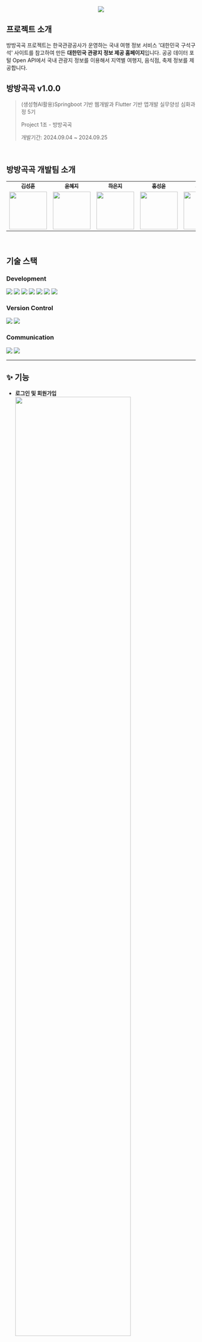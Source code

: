 <div align="center">
    <img src="https://capsule-render.vercel.app/api?type=waving&height=150&color=gradient&text=BangBangGokGok%20Project&descAlign=60&fontAlign=50&descAlignY=0&animation=fadeIn&fontSize=45" />
</div>



## 프로젝트 소개

방방곡곡 프로젝트는 한국관광공사가 운영하는 국내 여행 정보 서비스 '대한민국 구석구석' 사이트를 참고하여 만든 **대한민국 관광지 정보 제공 홈페이지**입니다.
공공 데이터 포털 Open API에서 국내 관광지 정보를 이용해서 지역별 여행지, 음식점, 축제 정보를 제공합니다.

 

## 방방곡곡 v1.0.0

> (생성형AI활용)Springboot 기반 웹개발과 Flutter 기반 앱개발 실무양성 심화과정 5기
>
> Project 1조 - 방방곡곡
>
> 개발기간: 2024.09.04 ~ 2024.09.25

<br>

## 방방곡곡 개발팀 소개

<table>
  <tr>
    <td align="center"><a href="https://github.com/KimSoapSoap"><sub><b>김성훈</b></sub></a></td>
    <td align="center"><a href="https://github.com/hyeji111544"><sub><b>윤혜지</b></sub></a></td>
    <td align="center"><a href="https://github.com/eunmouse"><sub><b>하은지</b></sub></a></td>
    <td align="center"><a href="https://github.com/Unikyul"><sub><b>홍성윤</b></sub></a></td>
    <td align="center"><a href="https://github.com/SeYeonHa"><sub><b>하세연</b></sub></a></td>
  </tr>
  <tr>
    <td align="center"><a href="https://github.com/KimSoapSoap"><img src="https://avatars.githubusercontent.com/u/84009326?v=4" width="100px" height="100px" /></a></td>
    <td align="center"><a href="https://github.com/hyeji111544"><img src="https://avatars.githubusercontent.com/u/154953972?v=4" width="100px" height="100px" /></a></td>
    <td align="center"><a href="https://github.com/eunmouse"><img src="https://avatars.githubusercontent.com/u/178502167?v=4" width="100px" height="100px" /></a></td>
    <td align="center"><a href="https://github.com/Unikyul"><img src="https://avatars.githubusercontent.com/u/142854277?v=4" width="100px" height="100px" /></a></td>
    <td align="center"><a href="https://github.com/SeYeonHa"><img src="https://avatars.githubusercontent.com/u/164135405?v=4" width="100px" height="100px" /></a></td>
  </tr>
</table>

<br>



## 기술 스택

### Development

<img src="https://img.shields.io/badge/HTML-239120?style=for-the-badge&logo=html5&logoColor=white">
<img src="https://img.shields.io/badge/CSS-239120?&style=for-the-badge&logo=css3&logoColor=white">
<img src="https://img.shields.io/badge/JavaScript-F7DF1E?style=for-the-badge&logo=JavaScript&logoColor=white">
<img src="https://img.shields.io/badge/jQuery-0769AD?style=for-the-badge&logo=jquery&logoColor=white">
<img src="https://img.shields.io/badge/Java-ED8B00?style=for-the-badge&logo=openjdk&logoColor=white">
<img src="https://img.shields.io/badge/Spring%20Boot-6DB33F?style=for-the-badge&logo=spring&logoColor=white">
<img src="https://img.shields.io/badge/Gradle-02303A.svg?style=for-the-badge&logo=Gradle&logoColor=white">


### Version Control

<img src="https://img.shields.io/badge/Git-F05032?style=for-the-badge&logo=git&logoColor=white">
<img src="https://img.shields.io/badge/GitHub-181717?style=for-the-badge&logo=github&logoColor=white">

### Communication

<img src="https://img.shields.io/badge/Notion-000000?style=for-the-badge&logo=notion&logoColor=white">
<img src="https://img.shields.io/badge/Slack-4A154B?style=for-the-badge&logo=slack&logoColor=white">


<!-- <img src="https://img.shields.io/badge/표시할이름-색상?style=for-the-badge&logo=기술스택아이콘&logoColor=white"> -->



<br>


---



## ✨ 기능 <a name="기능"></a>

- **로그인 및 회원가입**
   <br>
    <img src = "https://github.com/user-attachments/assets/bd3c444c-3b62-42fe-9795-c5e446d79206" width="80%">
<hr>

- **마이페이지** : 내가 쓴 후기 및 스크랩 조회
<br>
    <img src = "https://github.com/user-attachments/assets/a285ad80-6da3-496c-9101-052cfb179cc1" width="80%">
<hr>

- **검색** : 키워드로 관광지 및 음식점 검색 
<br>
    <img src = "https://github.com/user-attachments/assets/b4976aa0-2f0c-4f36-92b7-4fd0cbc66fef" width="80%">
<hr>

- **메인** : 오늘의 추천 여행지 & 가볼만한 계절 축제
<br>
  <img src = "https://github.com/user-attachments/assets/9c4c2344-35ad-45ea-921b-2244b1222287" width="80%">
<hr>

- **테마&지도** : 테마별 관련 홈페이지 및 지도에서 각종 편의시설 등 확인 가능
<br>
  <img src = "https://github.com/user-attachments/assets/8885cb17-a78a-4912-b8d3-ee5c8ac49c5d" width="80%">
<hr>

- **핫플** : 지역별 인기 관광지 및 음식점 정보
  <br>
  <img src = "https://github.com/user-attachments/assets/00ab633d-ad62-478d-84ec-cb7fff99e339" width="80%">
<hr>

- **축제** : 지역별로 시기별 축제 정보 확인
  <br>
  <img src = "https://github.com/user-attachments/assets/a5192ffa-2558-4df8-94eb-b38f88bd51e3" width="80%">
<hr>

- **정보** : 지역별 관광지 정보
  <br>
  <img src = "https://github.com/user-attachments/assets/035ddbd4-763e-4df1-96b2-e3a7f5017e77" width="80%">
<hr>






## 🎥 시연 영상

  [![Video Label](https://img.youtube.com/vi/3B2B9fFRCs8/0.jpg)](https://www.youtube.com/watch?v=3B2B9fFRCs8)



---
## 📊 PPT  <a name="PPT"></a>
<p align="center">
  <img src="https://github.com/user-attachments/assets/1d240608-3dd7-4b4d-813d-188d57b3760b" alt="Screenshot" width="400"/>
  <img src="https://github.com/user-attachments/assets/e6222685-59ad-479c-8415-31a1a1e2bbeb" alt="Screenshot" width="400"/>
  <img src="https://github.com/user-attachments/assets/46d4ad33-d5fb-4de5-ad75-f221a5bf2eaa" alt="Screenshot" width="400"/>
  <img src="https://github.com/user-attachments/assets/0effdab6-ef4f-4b56-83d2-a2495e2bb3ad" alt="Screenshot" width="400"/>
  <img src="https://github.com/user-attachments/assets/175f0c82-9b0a-4dbe-87bc-36f9e45e4cf0" alt="Screenshot" width="400"/>
  <img src="https://github.com/user-attachments/assets/9ce5f542-5f75-4141-96a5-c4aa4b359141" alt="Screenshot" width="400"/>
  <img src="https://github.com/user-attachments/assets/0cc74a08-0184-4664-ae61-f5b443f3e10c" alt="Screenshot" width="400"/>
  <img src="https://github.com/user-attachments/assets/1010594d-b0c9-478d-a3cc-4085e3ba6447" alt="Screenshot" width="400"/>
  <img src="https://github.com/user-attachments/assets/c0c95817-0e16-4046-9bc7-3761c824118a" alt="Screenshot" width="400"/>
  <img src="https://github.com/user-attachments/assets/63011d75-ac75-4bb7-9767-7d64e8353989" alt="Screenshot" width="400"/>
  <img src="https://github.com/user-attachments/assets/734e5825-ad19-495a-b7d1-fc1326409298" alt="Screenshot" width="400"/>
</p>
